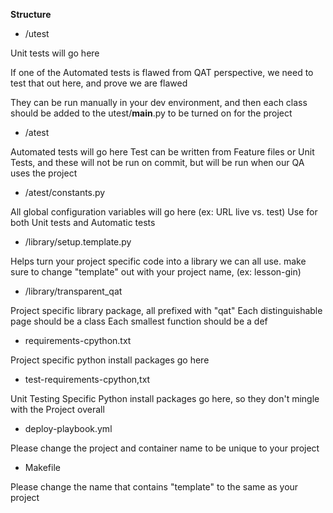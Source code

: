 **Structure** 

* /utest 

Unit tests will go here

If one of the Automated tests is flawed from QAT perspective,
we need to test that out here, and prove we are flawed

They can be run manually in your dev environment, and then each class should be added
to the utest/__main__.py to be turned on for the project

* /atest

Automated tests will go here
Test can be written from Feature files or Unit Tests, and these
will not be run on commit, but will be run when our QA uses the project

* /atest/constants.py

All global configuration variables will go here (ex: URL live vs. test)
Use for both Unit tests and Automatic tests

* /library/setup.template.py

Helps turn your project specific code into a library we can all use.  make sure 
to change "template" out with your project name, (ex: lesson-gin)

* /library/transparent_qat

Project specific library package, all prefixed with "qat"
Each distinguishable page should be a class
Each smallest function should be a def

* requirements-cpython.txt

Project specific python install packages go here

* test-requirements-cpython,txt

Unit Testing Specific Python install packages go here, so they don't mingle with the Project overall

* deploy-playbook.yml

Please change the project and container name to be unique to your project

* Makefile

Please change the name that contains "template" to the same as your project


